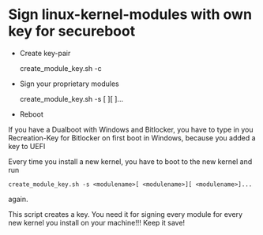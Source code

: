 # Sign linux-kernel-modules with own key for secureboot 

* Create key-pair
    
    create_module_key.sh -c

* Sign your proprietary modules
    
    create_module_key.sh -s <modulename>[ <modulename>][ <modulename>]...
* Reboot

If you have a Dualboot with Windows and Bitlocker, you have to type in you Recreation-Key for Bitlocker on first boot in Windows, because you added a key to UEFI

Every time you install a new kernel, you have to boot to the new kernel and run 

    create_module_key.sh -s <modulename>[ <modulename>][ <modulename>]...

again.

This script creates a key. You need it for signing every module for every new kernel you install on your machine!!! Keep it save!
